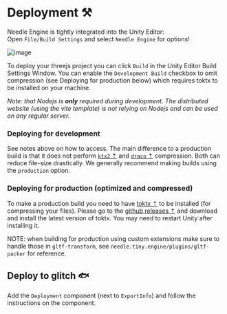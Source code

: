 # Deployment ⚒

Needle Engine is tightly integrated into the Unity Editor:  
Open ``File/Build Settings`` and select ``Needle Engine`` for options!  

![image](https://user-images.githubusercontent.com/5083203/179509987-6e13ec19-65a1-4b95-915f-839026350707.png)



To deploy your threejs project you can click ``Build`` in the Unity Editor Build Settings Window. You can enable the ``Development Build`` checkbox to omit compression (see Deploying for production below) which requires toktx to be installed on your machine.

*Note: that Nodejs is **only** required during development. The distributed website (using the vite template) is not relying on Nodejs and can be used on any regular server.*

### Deploying for development
See notes above on how to access. The main difference to a production build is that it does not perform [``ktx2`` ⇡](https://github.khronos.org/KTX-Specification/) and [``draco`` ⇡](https://google.github.io/draco/) compression. Both can reduce file-size drastically. We generally recommend making builds using the ``production`` option.

### Deploying for production (optimized and compressed)
To make a production build you need to have [toktx ⇡](https://github.com/KhronosGroup/KTX-Software/releases) to be installed (for compressing your files). Please go to the [github releases ⇡](https://github.com/KhronosGroup/KTX-Software/releases) and download and install the latest version of toktx. You may need to restart Unity after installing it. 

NOTE: when building for production using custom extensions make sure to handle those in ``gltf-transform``, see ``needle.tiny.engine/plugins/gltf-packer`` for reference.

## Deploy to glitch 🐟
Add the ``Deployment`` component (next to ``ExportInfo``) and follow the instructions on the component.
